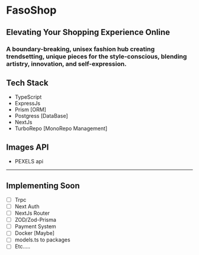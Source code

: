 # FasoShop

## Elevating Your Shopping Experience Online

### A boundary-breaking, unisex fashion hub creating trendsetting, unique pieces for the style-conscious, blending artistry, innovation, and self-expression.

## Tech Stack

- TypeScript
- ExpressJs
- Prism [ORM]
- Postgress [DataBase]
- NextJs
- TurboRepo [MonoRepo Management]

## Images API

- PEXELS api

---

## Implementing Soon

- [ ] Trpc
- [ ] Next Auth
- [ ] NextJs Router
- [ ] ZOD/Zod-Prisma
- [ ] Payment System
- [ ] Docker [Maybe]
- [ ] models.ts to packages
- [ ] Etc.....
